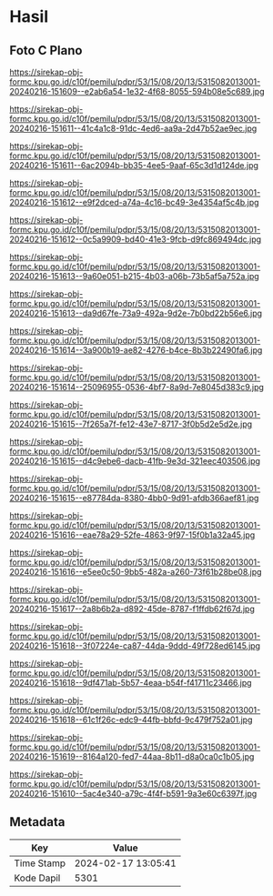# Hasil

## Foto C Plano

https://sirekap-obj-formc.kpu.go.id/c10f/pemilu/pdpr/53/15/08/20/13/5315082013001-20240216-151609--e2ab6a54-1e32-4f68-8055-594b08e5c689.jpg

https://sirekap-obj-formc.kpu.go.id/c10f/pemilu/pdpr/53/15/08/20/13/5315082013001-20240216-151611--41c4a1c8-91dc-4ed6-aa9a-2d47b52ae9ec.jpg

https://sirekap-obj-formc.kpu.go.id/c10f/pemilu/pdpr/53/15/08/20/13/5315082013001-20240216-151611--6ac2094b-bb35-4ee5-9aaf-65c3d1d124de.jpg

https://sirekap-obj-formc.kpu.go.id/c10f/pemilu/pdpr/53/15/08/20/13/5315082013001-20240216-151612--e9f2dced-a74a-4c16-bc49-3e4354af5c4b.jpg

https://sirekap-obj-formc.kpu.go.id/c10f/pemilu/pdpr/53/15/08/20/13/5315082013001-20240216-151612--0c5a9909-bd40-41e3-9fcb-d9fc869494dc.jpg

https://sirekap-obj-formc.kpu.go.id/c10f/pemilu/pdpr/53/15/08/20/13/5315082013001-20240216-151613--9a60e051-b215-4b03-a06b-73b5af5a752a.jpg

https://sirekap-obj-formc.kpu.go.id/c10f/pemilu/pdpr/53/15/08/20/13/5315082013001-20240216-151613--da9d67fe-73a9-492a-9d2e-7b0bd22b56e6.jpg

https://sirekap-obj-formc.kpu.go.id/c10f/pemilu/pdpr/53/15/08/20/13/5315082013001-20240216-151614--3a900b19-ae82-4276-b4ce-8b3b22490fa6.jpg

https://sirekap-obj-formc.kpu.go.id/c10f/pemilu/pdpr/53/15/08/20/13/5315082013001-20240216-151614--25096955-0536-4bf7-8a9d-7e8045d383c9.jpg

https://sirekap-obj-formc.kpu.go.id/c10f/pemilu/pdpr/53/15/08/20/13/5315082013001-20240216-151615--7f265a7f-fe12-43e7-8717-3f0b5d2e5d2e.jpg

https://sirekap-obj-formc.kpu.go.id/c10f/pemilu/pdpr/53/15/08/20/13/5315082013001-20240216-151615--d4c9ebe6-dacb-41fb-9e3d-321eec403506.jpg

https://sirekap-obj-formc.kpu.go.id/c10f/pemilu/pdpr/53/15/08/20/13/5315082013001-20240216-151615--e87784da-8380-4bb0-9d91-afdb366aef81.jpg

https://sirekap-obj-formc.kpu.go.id/c10f/pemilu/pdpr/53/15/08/20/13/5315082013001-20240216-151616--eae78a29-52fe-4863-9f97-15f0b1a32a45.jpg

https://sirekap-obj-formc.kpu.go.id/c10f/pemilu/pdpr/53/15/08/20/13/5315082013001-20240216-151616--e5ee0c50-9bb5-482a-a260-73f61b28be08.jpg

https://sirekap-obj-formc.kpu.go.id/c10f/pemilu/pdpr/53/15/08/20/13/5315082013001-20240216-151617--2a8b6b2a-d892-45de-8787-f1ffdb62f67d.jpg

https://sirekap-obj-formc.kpu.go.id/c10f/pemilu/pdpr/53/15/08/20/13/5315082013001-20240216-151618--3f07224e-ca87-44da-9ddd-49f728ed6145.jpg

https://sirekap-obj-formc.kpu.go.id/c10f/pemilu/pdpr/53/15/08/20/13/5315082013001-20240216-151618--9df471ab-5b57-4eaa-b54f-f41711c23466.jpg

https://sirekap-obj-formc.kpu.go.id/c10f/pemilu/pdpr/53/15/08/20/13/5315082013001-20240216-151618--61c1f26c-edc9-44fb-bbfd-9c479f752a01.jpg

https://sirekap-obj-formc.kpu.go.id/c10f/pemilu/pdpr/53/15/08/20/13/5315082013001-20240216-151619--8164a120-fed7-44aa-8b11-d8a0ca0c1b05.jpg

https://sirekap-obj-formc.kpu.go.id/c10f/pemilu/pdpr/53/15/08/20/13/5315082013001-20240216-151610--5ac4e340-a79c-4f4f-b591-9a3e60c6397f.jpg


## Metadata

| Key        | Value               |
| ---------- | ------------------- |
| Time Stamp | 2024-02-17 13:05:41 |
| Kode Dapil | 5301                |



